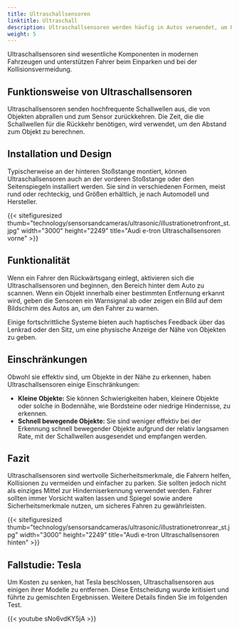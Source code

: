 ```yaml
---
title: Ultraschallsensoren
linktitle: Ultraschall
description: Ultraschallsensoren werden häufig in Autos verwendet, um Fahrern beim Einparken und Vermeiden von Kollisionen zu helfen.
weight: 5
---
```

<!-- markdownlint-disable MD033 -->

Ultraschallsensoren sind wesentliche Komponenten in modernen Fahrzeugen und unterstützen Fahrer beim Einparken und bei der Kollisionsvermeidung.

## Funktionsweise von Ultraschallsensoren

Ultraschallsensoren senden hochfrequente Schallwellen aus, die von Objekten abprallen und zum Sensor zurückkehren. Die Zeit, die die Schallwellen für die Rückkehr benötigen, wird verwendet, um den Abstand zum Objekt zu berechnen.

## Installation und Design

Typischerweise an der hinteren Stoßstange montiert, können Ultraschallsensoren auch an der vorderen Stoßstange oder den Seitenspiegeln installiert werden. Sie sind in verschiedenen Formen, meist rund oder rechteckig, und Größen erhältlich, je nach Automodell und Hersteller.

{{< sitefiguresized thumb="technology/sensorsandcameras/ultrasonic/illustrationetronfront_st.jpg" width="3000" height="2249" title="Audi e-tron Ultraschallsensoren vorne" >}}

## Funktionalität

Wenn ein Fahrer den Rückwärtsgang einlegt, aktivieren sich die Ultraschallsensoren und beginnen, den Bereich hinter dem Auto zu scannen. Wenn ein Objekt innerhalb einer bestimmten Entfernung erkannt wird, geben die Sensoren ein Warnsignal ab oder zeigen ein Bild auf dem Bildschirm des Autos an, um den Fahrer zu warnen.

Einige fortschrittliche Systeme bieten auch haptisches Feedback über das Lenkrad oder den Sitz, um eine physische Anzeige der Nähe von Objekten zu geben.

## Einschränkungen

Obwohl sie effektiv sind, um Objekte in der Nähe zu erkennen, haben Ultraschallsensoren einige Einschränkungen:

- **Kleine Objekte:** Sie können Schwierigkeiten haben, kleinere Objekte oder solche in Bodennähe, wie Bordsteine oder niedrige Hindernisse, zu erkennen.
- **Schnell bewegende Objekte:** Sie sind weniger effektiv bei der Erkennung schnell bewegender Objekte aufgrund der relativ langsamen Rate, mit der Schallwellen ausgesendet und empfangen werden.

## Fazit

Ultraschallsensoren sind wertvolle Sicherheitsmerkmale, die Fahrern helfen, Kollisionen zu vermeiden und einfacher zu parken. Sie sollten jedoch nicht als einziges Mittel zur Hinderniserkennung verwendet werden. Fahrer sollten immer Vorsicht walten lassen und Spiegel sowie andere Sicherheitsmerkmale nutzen, um sicheres Fahren zu gewährleisten.

{{< sitefiguresized thumb="technology/sensorsandcameras/ultrasonic/illustrationetronrear_st.jpg" width="3000" height="2249" title="Audi e-tron Ultraschallsensoren hinten" >}}

## Fallstudie: Tesla

Um Kosten zu senken, hat Tesla beschlossen, Ultraschallsensoren aus einigen ihrer Modelle zu entfernen. Diese Entscheidung wurde kritisiert und führte zu gemischten Ergebnissen. Weitere Details finden Sie im folgenden Test.

{{< youtube sNo6vdKY5jA >}}
